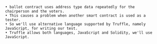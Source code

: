 	• ballot contract uses address type data repeatedly for the chairperson and the voters.
	• This causes a problem when another smart contract is used as a tester. 
	• So we'll use alternative language supported by Truffle, namely JavaScript, for writing our test.
	• Truffle allows both languages, JavaScript and Solidity, we'll use JavaScript. 
